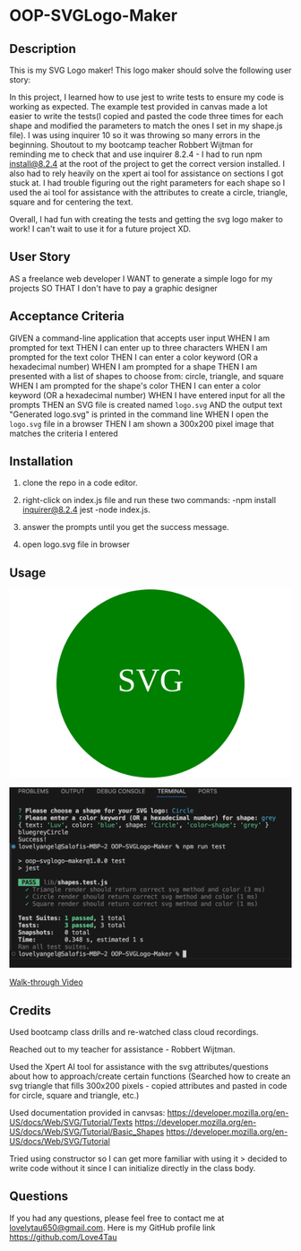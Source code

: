 # OOP-SVGLogo-Maker

## Description

This is my SVG Logo maker! This logo maker should solve the following user story:

In this project, I learned how to use jest to write tests to ensure my code is working as expected. The example test provided in canvas made a lot easier to write the tests(I copied and pasted the code three times for each shape and modified the parameters to match the ones I set in my shape.js file). I was using inquirer 10 so it was throwing so many errors in the beginning. Shoutout to my bootcamp teacher Robbert Wijtman for reminding me to check that and use inquirer 8.2.4 - I had to run npm install@8.2.4 at the root of the project to get the correct version installed. I also had to rely heavily on the xpert ai tool for assistance on sections I got stuck at. I had trouble figuring out the right parameters for each shape so I used the ai tool for assistance with the attributes to create a circle, triangle, square and for centering the text.
 
 Overall, I had fun with creating the tests and getting the svg logo maker to work! I can't wait to use it for a future project XD.

## User Story
AS a freelance web developer
I WANT to generate a simple logo for my projects
SO THAT I don't have to pay a graphic designer

## Acceptance Criteria
GIVEN a command-line application that accepts user input
WHEN I am prompted for text
THEN I can enter up to three characters
WHEN I am prompted for the text color
THEN I can enter a color keyword (OR a hexadecimal number)
WHEN I am prompted for a shape
THEN I am presented with a list of shapes to choose from: circle, triangle, and square
WHEN I am prompted for the shape's color
THEN I can enter a color keyword (OR a hexadecimal number)
WHEN I have entered input for all the prompts
THEN an SVG file is created named `logo.svg`
AND the output text "Generated logo.svg" is printed in the command line
WHEN I open the `logo.svg` file in a browser
THEN I am shown a 300x200 pixel image that matches the criteria I entered

## Installation

1) clone the repo in a code editor.

2) right-click on index.js file and run these two commands:
    -npm install inquirer@8.2.4 jest 
    -node index.js.

3) answer the prompts until you get the success message.

4) open logo.svg file in browser

## Usage 

![alt text](./assets/images/circle.svg)

![alt text](./assets/images/Successful%20tests.png)

[Walk-through Video]([https://drive.google.com/file/d/1qz6SXjsJ3fxrqNSjNY1Q94mFl6m8cnH_/view?usp=sharing](https://drive.google.com/file/d/1slLJ7CC8XgM93jugqjaZ0MVh2kYDGZjl/view?usp=sharing))

## Credits

Used bootcamp class drills and re-watched class cloud recordings.

Reached out to my teacher for assistance - Robbert Wijtman.

Used the Xpert AI tool for assistance with the svg attributes/questions about how to approach/create certain functions (Searched how to create an svg triangle that fills 300x200 pixels - copied attributes and pasted in code for circle, square and triangle, etc.)

Used documentation provided in canvsas:
https://developer.mozilla.org/en-US/docs/Web/SVG/Tutorial/Texts
https://developer.mozilla.org/en-US/docs/Web/SVG/Tutorial/Basic_Shapes
https://developer.mozilla.org/en-US/docs/Web/SVG/Tutorial

Tried using constructor so I can get more familiar with using it > decided to write code without it since I can initialize directly in the class body.



## Questions
If you had any questions, please feel free to contact me at lovelytau650@gmail.com.
Here is my GitHub profile link https://github.com/Love4Tau
